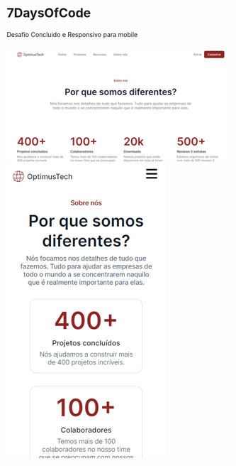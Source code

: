 # 7DaysOfCode
###
Desafio Concluido e Responsivo para mobile
###
<img src = "https://github.com/helderruiz/7DaysOfCode/blob/main/img/foto-desafio1.png" > </img>
<img src = "https://github.com/helderruiz/7DaysOfCode/blob/main/img/foto-desafio2.png"> </img>

